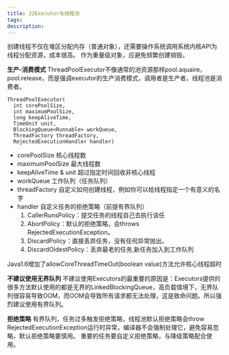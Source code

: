 ```yaml
---
title: 22Executor与线程池
tags:
description:
---
```

创建线程不仅在堆区分配内存（普通对象），还需要操作系统调用系统内核API为线程分配资源，成本很高。
作为重量级对象，应避免频繁创建销毁。

**生产-消费模式**
ThreadPoolExecutor不像通常的池资源那样pool.aquaire，pool.release，而是强调executor的生产消费模式，调用者是生产者，线程池是消费者。

```
ThreadPoolExecutor(
  int corePoolSize,
  int maximumPoolSize,
  long keepAliveTime,
  TimeUnit unit,
  BlockingQueue<Runnable> workQueue,
  ThreadFactory threadFactory,
  RejectedExecutionHandler handler) 
```
- corePoolSize 核心线程数
- maximumPoolSize 最大线程数
- keepAliveTime & unit 超过指定时间回收非核心线程
- workQueue 工作队列（任务队列）
- threadFactory 自定义如何创建线程，例如你可以给线程指定一个有意义的名字
- handler 自定义任务的拒绝策略（前提有界队列）
    1. CallerRunsPolicy：提交任务的线程自己去执行该任
    2. AbortPolicy：默认的拒绝策略，会throws RejectedExecutionException。
    3. DiscardPolicy：直接丢弃任务，没有任何异常抛出。
    4. DiscardOldestPolicy：丢弃最老的任务,新任务加入到工作队列

Java1.6增加了allowCoreThreadTimeOut(boolean value)方法允许核心线程超时

**不建议使用无界队列**
不建议使用Executors的最重要的原因是：Executors提供的很多方法默认使用的都是无界的LinkedBlockingQueue，高负载情境下，无界队列很容易导致OOM，而OOM会导致所有请求都无法处理，这是致命问题。所以强烈建议使用有界队列。

**拒绝策略**
有界队列，任务过多触发拒绝策略，线程池默认拒绝策略会throw RejectedExecutionException运行时异常，编译器不会强制处理它，避免容易忽略，默认拒绝策略要慎用。
重要的任务要自定义拒绝策略，与降级策略配合使用。

